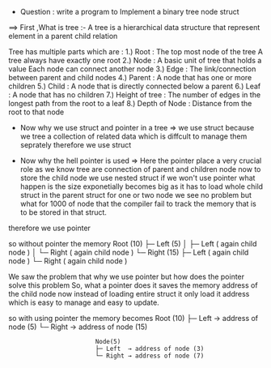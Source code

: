 * Question : write a program to Implement a binary tree node struct

==> First ,What is tree :- A tree is a hierarchical data structure that represent element in a parent child     relation

Tree has multiple parts which are : 
                                    1.) Root : The top most node of the tree
                                               A tree always have exactly one root
                                    2.) Node : A basic unit of tree that holds a value
                                               Each node can connect another node
                                    3.) Edge : The link/connection between parent and child nodes
                                    4.) Parent : A node that has one or more children
                                    5.) Child : A node that is directly connected below a parent
                                    6.) Leaf : A node that has no children
                                    7.) Height of tree : The number of edges in the longest path from the root   to a leaf 
                                    8.) Depth of Node : Distance from the root to that node 

* Now why we use struct and pointer in a tree
=> we use struct because we tree a collection of related data which is diffcult to manage them seprately therefore we use struct

* Now why the hell pointer is used
=> Here the pointer place a very crucial role as we know tree are connection of parent and children node now to store the child node we use nested struct if we won't use pointer what happen is the size exponetially becomes big as it has to load whole child struct in the parent struct for one or two node we see no problem but what for 1000 of node that the compiler fail to track the memory that is to be stored in that struct.

therefore we use pointer

so without pointer the memory
                               Root (10)
                            ├─ Left (5)
                            │   ├─ Left ( again child node )
                            │   └─ Right ( again child node )
                            └─ Right (15)
                                ├─ Left ( again child node )
                                └─ Right ( again child node )

 We saw the problem that why we use pointer but how does the pointer solve this problem
So, what a pointer does it saves the memory address of the child node now instead of loading entire struct it only load it address which is easy to manage and easy to update.

so with using pointer the memory becomes
                             Root (10)
                            ├─ Left  → address of node (5)
                            └─ Right → address of node (15)

                            Node(5)
                            ├─ Left  → address of node (3)
                            └─ Right → address of node (7)
